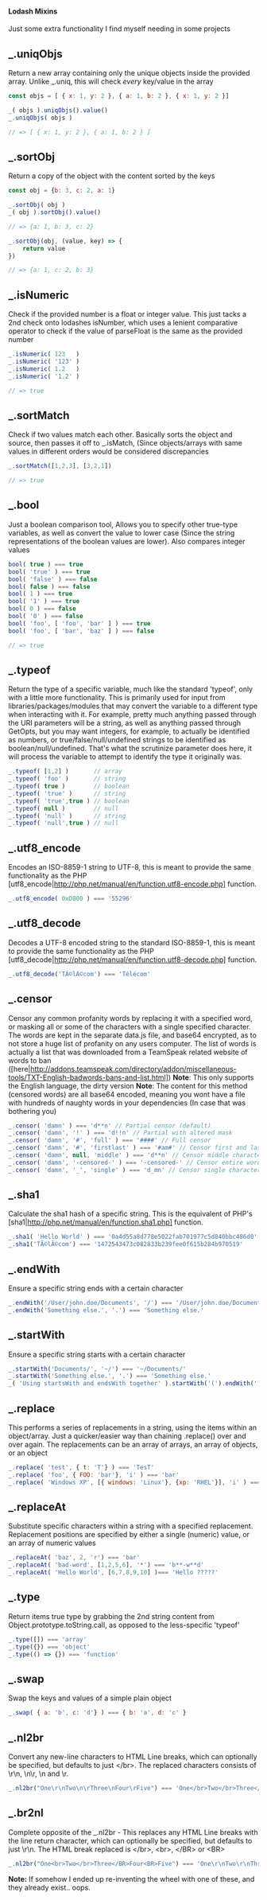 #### Lodash Mixins
Just some extra functionality I find myself needing in some projects

## _.uniqObjs

Return a new array containing only the unique objects inside the provided array. Unlike _.uniq, this will check _every_ key/value in the array

```javascript
const objs = [ { x: 1, y: 2 }, { a: 1, b: 2 }, { x: 1, y: 2 }]

_( objs ).uniqObjs().value()
_.uniqObjs( objs )

// => [ { x: 1, y: 2 }, { a: 1, b: 2 } ]
```

## _.sortObj

Return a copy of the object with the content sorted by the keys

```javascript
const obj = {b: 3, c: 2, a: 1}

_.sortObj( obj )
_( obj ).sortObj().value()

// => {a: 1, b: 3, c: 2}

_.sortObj(obj, (value, key) => {
	return value
})

// => {a: 1, c: 2, b: 3}
```

## _.isNumeric

Check if the provided number is a float or integer value. This just tacks a 2nd check onto lodashes isNumber, which uses a lenient comparative operator to check if the value of parseFloat is the same as the provided number

```javascript
_.isNumeric( 123   )
_.isNumeric( '123' )
_.isNumeric( 1.2   )
_.isNumeric( '1.2' )

// => true
```

## _.sortMatch

Check if two values match each other. Basically sorts the object and source, then passes it off to _.isMatch, (Since objects/arrays with same values in different orders would be considered discrepancies

```javascript
_.sortMatch([1,2,3], [3,2,1])

// => true
```

## _.bool

Just a boolean comparison tool, Allows you to specify other true-type variables, as well as convert the value to lower case (Since the string representations of the boolean values are lower). Also compares integer values

```javascript
bool( true ) === true
bool( 'true' ) === true
bool( 'false' ) === false
bool( false ) === false
bool( 1 ) === true
bool( '1' ) === true
bool( 0 ) === false
bool( '0' ) === false
bool( 'foo', [ 'foo', 'bar' ] ) === true
bool( 'foo', [ 'bar', 'baz' ] ) === false

// => true
```

## _.typeof

Return the type of a specific variable, much like the standard 'typeof', only with a little more functionality. This is primarily used for input from libraries/packages/modules that may convert the variable to a different type when interacting with it. For example, pretty much anything passed through the URI parameters will be a string, as well as anything passed through GetOpts, but you may want integers, for example, to actually be identified as numbers, or true/false/null/undefined strings to be identified as boolean/null/undefined. That's what the scrutinize parameter does here, it will process the variable to attempt to identify the type it originally was.

```javascript
_.typeof( [1,2] )       // array
_.typeof( 'foo' )       // string
_.typeof( true )        // boolean
_.typeof( 'true' )      // string
_.typeof( 'true',true ) // boolean
_.typeof( null )        // null
_.typeof( 'null' )      // string
_.typeof( 'null',true ) // null
```

## _.utf8_encode

Encodes an ISO-8859-1 string to UTF-8, this is meant to provide the same functionality as the PHP [utf8_encode|http://php.net/manual/en/function.utf8-encode.php] function.

```javascript
_.utf8_encode( 0xD800 ) === '55296'
```

## _.utf8_decode

Decodes a UTF-8 encoded string to the standard ISO-8859-1, this is meant to provide the same functionality as the PHP [utf8_decode|http://php.net/manual/en/function.utf8-decode.php] function.

```javascript
_.utf8_decode('TÃ©lÃ©com') === 'Télécom'
```

## _.censor

Censor any common profanity words by replacing it with a specified word, or masking all or some of the characters with a single specified character. The words are kept in the separate data.js file, and base64 encrypted, as to not store a huge list of profanity on any users computer. The list of words is actually a list that was downloaded from a TeamSpeak related website of words to ban ([here|http://addons.teamspeak.com/directory/addon/miscellaneous-tools/TXT-English-badwords-bans-and-list.html])
 **Note**: This only supports the English language, the dirty version
 **Note**: The content for this method (censored words) are all base64 encoded, meaning you wont have a file with hundreds of naughty words in your dependencies (In case that was bothering you)

 ```javascript
_.censor( 'damn' ) === 'd**n' // Partial censor (default)
_.censor( 'damn', '!' ) === 'd!!n' // Partial with altered mask
_.censor( 'damn', '#', 'full' ) === '####' // Full censor
_.censor( 'damn', '#', 'firstlast' ) === '#am#' // Censor first and last letters
_.censor( 'damn', null, 'middle' ) === 'd**n' // Censor middle characters
_.censor( 'damn', '-censored-' ) === '-censored-' // Censor entire word (If mask is more than a single character)
_.censor( 'damn', '_', 'single' ) === 'd_mn' // Censor single character
```

## _.sha1

Calculate the sha1 hash of a specific string. This is the equivalent of PHP's [sha1|http://php.net/manual/en/function.sha1.php] function.

```javascript
_.sha1( 'Hello World' ) === '0a4d55a8d778e5022fab701977c5d840bbc486d0'
_.sha1('TÃ©lÃ©com') === '1472543473c082833b239fee0f615b284b970519'
```

## _.endWith

Ensure a specific string ends with a certain character

```javascript
_.endWith('/User/john.doe/Documents', '/') === '/User/john.doe/Documents/'
_.endWith('Something else.', '.') === 'Something else.'
```

## _.startWith

Ensure a specific string starts with a certain character

```javascript
_.startWith('Documents/', '~/') === '~/Documents/'
_.startWith('Something else.', '.') === 'Something else.'
_( 'Using startsWith and endsWith together' ).startWith('(').endWith(')').value() === '(Using startsWith and endsWith together)'
```

## _.replace

This performs a series of replacements in a string, using the items within an object/array. Just a quicker/easier way than chaining .replace() over and over again. The replacements can be an array of arrays, an array of objects, or an object

```javascript
_.replace( 'test', { t: 'T'} ) === 'TesT'
_.replace( 'foo', { FOO: 'bar'}, 'i' ) === 'bar'
_.replace( 'Windows XP', [{ windows: 'Linux'}, {xp: 'RHEL'}], 'i' ) === 'Linux RHEL'
```

## _.replaceAt

Substitute specific characters within a string with a specified replacement. Replacement positions are specified by either a single (numeric) value, or an array of numeric values

```javascript
_.replaceAt( 'baz', 2, 'r') === 'bar'
_.replaceAt( 'bad-word', [1,2,5,6], '*') === 'b**-w**d'
_.replaceAt( 'Hello World', [6,7,8,9,10] )=== 'Hello ?????'
```

## _.type

Return items true type by grabbing the 2nd string content from Object.prototype.toString.call, as opposed to the less-specific 'typeof'

```javascript
_.type([]) === 'array'
_.type({}) === 'object'
_.type(() => {}) === 'function'
```

## _.swap

Swap the keys and values of a simple plain object

```javascript
_.swap( { a: 'b', c: 'd'} ) === { b: 'a', d: 'c' }
```

## _.nl2br

Convert any new-line characters to HTML Line breaks, which can optionally be specified, but defaults to just &lt;/br&gt;. The replaced characters consists of \r\n, \n\r, \n and \r.

```javascript
_.nl2br("One\r\nTwo\n\rThree\nFour\rFive") === 'One</br>Two</br>Three</br>Four</br>Five'
 ```

## _.br2nl

Complete opposite of the _.nl2br - This replaces any HTML Line breaks with the line return character, which can optionally be specified, but defaults to just \r\n. The HTML break replaced is &lt;/br&gt;, &lt;br&gt;, &lt;/BR&gt; or &lt;BR&gt;

```javascript
_.nl2br("One<br>Two</br>Three</BR>Four<BR>Five") === 'One\r\nTwo\r\nThree\r\nFour\r\nFive'
 ```


**Note:** If somehow I ended up re-inventing the wheel with one of these, and they already exist.. oops.